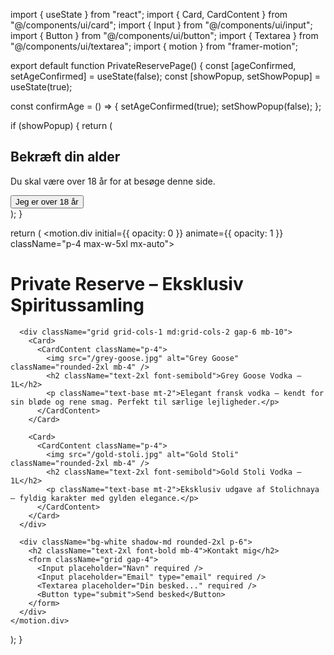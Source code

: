 import { useState } from "react";
import { Card, CardContent } from "@/components/ui/card";
import { Input } from "@/components/ui/input";
import { Button } from "@/components/ui/button";
import { Textarea } from "@/components/ui/textarea";
import { motion } from "framer-motion";

export default function PrivateReservePage() {
  const [ageConfirmed, setAgeConfirmed] = useState(false);
  const [showPopup, setShowPopup] = useState(true);

  const confirmAge = () => {
    setAgeConfirmed(true);
    setShowPopup(false);
  };

  if (showPopup) {
    return (
      <div className="fixed inset-0 bg-black bg-opacity-80 flex items-center justify-center z-50">
        <div className="bg-white p-6 rounded-2xl text-center max-w-sm w-full">
          <h2 className="text-xl font-bold mb-4">Bekræft din alder</h2>
          <p className="mb-4">Du skal være over 18 år for at besøge denne side.</p>
          <Button onClick={confirmAge} className="w-full">Jeg er over 18 år</Button>
        </div>
      </div>
    );
  }

  return (
    <motion.div initial={{ opacity: 0 }} animate={{ opacity: 1 }} className="p-4 max-w-5xl mx-auto">
      <h1 className="text-4xl font-bold mb-6 text-center">Private Reserve – Eksklusiv Spiritussamling</h1>

      <div className="grid grid-cols-1 md:grid-cols-2 gap-6 mb-10">
        <Card>
          <CardContent className="p-4">
            <img src="/grey-goose.jpg" alt="Grey Goose" className="rounded-2xl mb-4" />
            <h2 className="text-2xl font-semibold">Grey Goose Vodka – 1L</h2>
            <p className="text-base mt-2">Elegant fransk vodka – kendt for sin bløde og rene smag. Perfekt til særlige lejligheder.</p>
          </CardContent>
        </Card>

        <Card>
          <CardContent className="p-4">
            <img src="/gold-stoli.jpg" alt="Gold Stoli" className="rounded-2xl mb-4" />
            <h2 className="text-2xl font-semibold">Gold Stoli Vodka – 1L</h2>
            <p className="text-base mt-2">Eksklusiv udgave af Stolichnaya – fyldig karakter med gylden elegance.</p>
          </CardContent>
        </Card>
      </div>

      <div className="bg-white shadow-md rounded-2xl p-6">
        <h2 className="text-2xl font-bold mb-4">Kontakt mig</h2>
        <form className="grid gap-4">
          <Input placeholder="Navn" required />
          <Input placeholder="Email" type="email" required />
          <Textarea placeholder="Din besked..." required />
          <Button type="submit">Send besked</Button>
        </form>
      </div>
    </motion.div>
  );
}
